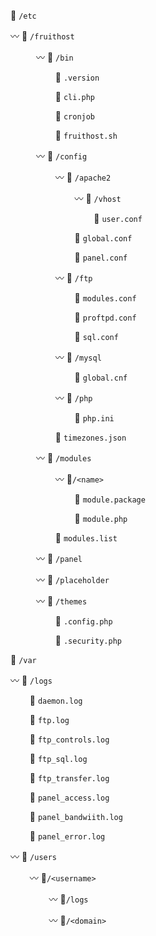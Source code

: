 📁 `/etc`

〰️ 📁 `/fruithost`

⠀⠀⠀⠀〰️ 📁 `/bin`

⠀⠀⠀⠀⠀⠀⠀📄 `.version`

⠀⠀⠀⠀⠀⠀⠀📄 `cli.php`

⠀⠀⠀⠀⠀⠀⠀📄 `cronjob`

⠀⠀⠀⠀⠀⠀⠀📄 `fruithost.sh`

⠀⠀⠀⠀〰️ 📁 `/config`

⠀⠀⠀⠀⠀⠀⠀〰️ 📁 `/apache2`

⠀⠀⠀⠀⠀⠀⠀⠀⠀⠀〰️ 📁 `/vhost`

⠀⠀⠀⠀⠀⠀⠀⠀⠀⠀⠀⠀⠀📄 `user.conf`

⠀⠀⠀⠀⠀⠀⠀⠀⠀⠀📄 `global.conf`

⠀⠀⠀⠀⠀⠀⠀⠀⠀⠀📄 `panel.conf`

⠀⠀⠀⠀⠀⠀⠀〰️ 📁 `/ftp`

⠀⠀⠀⠀⠀⠀⠀⠀⠀⠀📄 `modules.conf`

⠀⠀⠀⠀⠀⠀⠀⠀⠀⠀📄 `proftpd.conf`

⠀⠀⠀⠀⠀⠀⠀⠀⠀⠀📄 `sql.conf`

⠀⠀⠀⠀⠀⠀⠀〰️ 📁 `/mysql`

⠀⠀⠀⠀⠀⠀⠀⠀⠀⠀📄 `global.cnf`

⠀⠀⠀⠀⠀⠀⠀〰️ 📁 `/php`

⠀⠀⠀⠀⠀⠀⠀⠀⠀⠀📄 `php.ini`

⠀⠀⠀⠀⠀⠀⠀📄 `timezones.json`

⠀⠀⠀⠀〰️ 📁 `/modules`

⠀⠀⠀⠀⠀⠀⠀〰️ 📁`/<name>`

⠀⠀⠀⠀⠀⠀⠀⠀⠀⠀📄 `module.package`

⠀⠀⠀⠀⠀⠀⠀⠀⠀⠀📄 `module.php`

⠀⠀⠀⠀⠀⠀⠀📄 `modules.list`

⠀⠀⠀⠀〰️ 📁 `/panel`

⠀⠀⠀⠀〰️ 📁 `/placeholder`

⠀⠀⠀⠀〰️ 📁 `/themes`

⠀⠀⠀⠀⠀⠀⠀📄 `.config.php`

⠀⠀⠀⠀⠀⠀⠀📄 `.security.php`

📁 `/var`

〰️ 📁 `/logs`

⠀⠀⠀📄 `daemon.log`

⠀⠀⠀📄 `ftp.log`

⠀⠀⠀📄 `ftp_controls.log`

⠀⠀⠀📄 `ftp_sql.log`

⠀⠀⠀📄 `ftp_transfer.log`

⠀⠀⠀📄 `panel_access.log`

⠀⠀⠀📄 `panel_bandwiith.log`

⠀⠀⠀📄 `panel_error.log`

〰️ 📁 `/users`

⠀⠀⠀〰️ 📁`/<username>`

⠀⠀⠀⠀⠀⠀〰️ 📁`/logs`

⠀⠀⠀⠀⠀⠀〰️ 📁`/<domain>`

